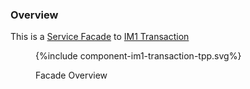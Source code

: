### Overview

This is a [Service Facade](ActorDefinition-ServiceFacade.html) to [IM1 Transaction](https://digital.nhs.uk/services/gp-it-futures-systems/im1-pairing-integration/interface-mechanisms-guidance#transaction)

<figure>
{%include component-im1-transaction-tpp.svg%}
<p id="fX.X.X.X-X" class="figureTitle">Facade Overview</p>
</figure>
<br clear="all">
